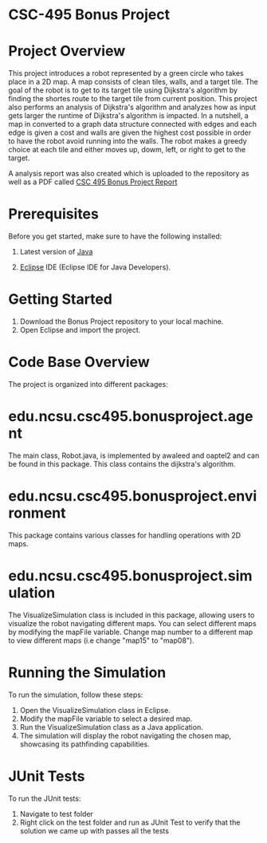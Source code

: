 # CSC-495 Bonus Project

# Project Overview

This project introduces a robot represented by a green circle who takes place in a 2D map. A map consists of clean tiles, walls, and a target tile. The goal of the robot is to get to its target tile using Dijkstra's algorithm by finding the shortes route to the target tile from current position. This project also performs an analysis of Dijkstra's algorithm and analyzes how as input gets larger the runtime of Dijkstra's algorithm is impacted. In a nutshell, a map in converted to a graph data structure connected with edges and each edge is given a cost and walls are given the highest cost possible in order to have the robot avoid running into the walls. The robot makes a greedy choice at each tile and either moves up, dowm, left, or right to get to the target. 

A analysis report was also created which is uploaded to the repository as well as a PDF called [CSC 495 Bonus Project Report](https://github.ncsu.edu/awaleed/CSC495_Bonus-Project/blob/b638c68f13da10b77d9ac661dfb97c97489adae0/CSC%20495%20Bonus%20Project%20Report.pdf)

# Prerequisites

Before you get started, make sure to have the following installed:

1. Latest version of [Java](https://www.oracle.com/java/technologies/downloads/#java17)

2. [Eclipse](https://www.eclipse.org/downloads/) IDE (Eclipse IDE for Java Developers).

# Getting Started

1. Download the Bonus Project repository to your local machine.
2. Open Eclipse and import the project.

# Code Base Overview

The project is organized into different packages:

# edu.ncsu.csc495.bonusproject.agent
The main class, Robot.java, is implemented by awaleed and oaptel2 and can be found in this package.
This class contains the dijkstra's algorithm.

# edu.ncsu.csc495.bonusproject.environment

This package contains various classes for handling operations with 2D maps.

# edu.ncsu.csc495.bonusproject.simulation
The VisualizeSimulation class is included in this package, allowing users to visualize the robot navigating different maps. You can select different maps by modifying the mapFile variable. Change map number to a different map to view different maps (i.e change "map15" to "map08"). 

# Running the Simulation
To run the simulation, follow these steps:

1. Open the VisualizeSimulation class in Eclipse.
2. Modify the mapFile variable to select a desired map.
3. Run the VisualizeSimulation class as a Java application.
4. The simulation will display the robot navigating the chosen map, showcasing its pathfinding capabilities.

# JUnit Tests
To run the JUnit tests:

1. Navigate to test folder 
2. Right click on the test folder and run as JUnit Test to verify that the solution we came up with passes all the tests


